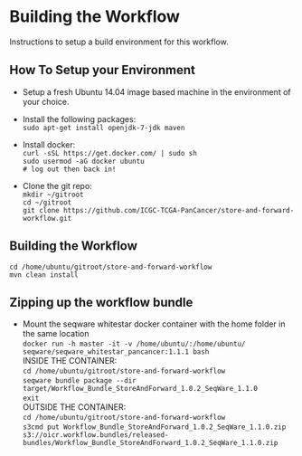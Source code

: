 # Building the Workflow

Instructions to setup a build environment for this workflow.

## How To Setup your Environment

  - Setup a fresh Ubuntu 14.04 image based machine in the environment of your choice.

  - Install the following packages:<br>
    ```sudo apt-get install openjdk-7-jdk maven```<br>

  - Install docker:<br>
    ```curl -sSL https://get.docker.com/ | sudo sh```<br>
    ```sudo usermod -aG docker ubuntu```<br>
    ```# log out then back in!```<br>

  - Clone the git repo:<br>
    ```mkdir ~/gitroot```<br>
    ```cd ~/gitroot```<br>
    ```git clone https://github.com/ICGC-TCGA-PanCancer/store-and-forward-workflow.git```<br>

## Building the Workflow

    cd /home/ubuntu/gitroot/store-and-forward-workflow
    mvn clean install

## Zipping up the workflow bundle

  - Mount the seqware whitestar docker container with the home folder in the same location<br>
    ```docker run -h master -it -v /home/ubuntu/:/home/ubuntu/ seqware/seqware_whitestar_pancancer:1.1.1 bash```<br>
    INSIDE THE CONTAINER:<br>
    ```cd /home/ubuntu/gitroot/store-and-forward-workflow```<br>
    ```seqware bundle package --dir target/Workflow_Bundle_StoreAndForward_1.0.2_SeqWare_1.1.0```<br>
    ```exit```<br>
    OUTSIDE THE CONTAINER:<br>
    ```cd /home/ubuntu/gitroot/store-and-forward-workflow```<br>
    ```s3cmd put Workflow_Bundle_StoreAndForward_1.0.2_SeqWare_1.1.0.zip s3://oicr.workflow.bundles/released-bundles/Workflow_Bundle_StoreAndForward_1.0.2_SeqWare_1.1.0.zip```<br>
    
